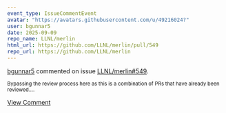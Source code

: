 ```yaml
---
event_type: IssueCommentEvent
avatar: "https://avatars.githubusercontent.com/u/49216024?"
user: bgunnar5
date: 2025-09-09
repo_name: LLNL/merlin
html_url: https://github.com/LLNL/merlin/pull/549
repo_url: https://github.com/LLNL/merlin
---
```


<a href='https://github.com/bgunnar5' target='_blank'>bgunnar5</a> commented on issue <a href='https://github.com/LLNL/merlin/pull/549' target='_blank'>LLNL/merlin#549</a>.

<small>Bypassing the review process here as this is a combination of PRs that have already been reviewed....</small>

<a href='https://github.com/LLNL/merlin/pull/549' target='_blank'>View Comment</a>